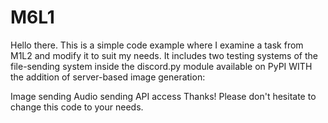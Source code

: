 # M6L1
Hello there. This is a simple code example where I examine a task from M1L2 and modify it to suit my needs. It includes two testing systems of the file-sending system inside the discord.py module available on PyPI WITH the addition of server-based image generation:

Image sending
Audio sending
API access
Thanks! Please don't hesitate to change this code to your needs.
